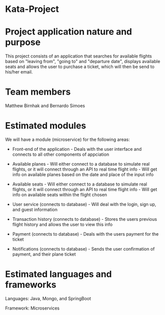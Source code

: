 # Kata-Project

# Project application nature and purpose
  This project consists of an application that searches for available flights based on "leaving from", "going to" and "departure date", displays         available seats and allows the user to purchase a ticket, which will then be send to his/her email.

# Team members
  Matthew Birnhak and Bernardo Simoes

# Estimated modules
  We will have a module (microservice) for the following areas:
  
  - Front-end of the application 
        - Deals with the user interface and connects to all other components of appciation


  - Available planes
        - Will either connect to a database to simulate real flights, or it will connect through an API to real time flight info
        - Will get info on available planes based on the date and place of the input info


  - Available seats
        - Will either connect to a database to simulate real flights, or it will connect through an API to real time flight info
        - Will get info on available seats within the flight chosen


  - User service (connects to database)
        - Will deal with the login, sign up, and guest information


  - Transaction history (connects to database)
        - Stores the users previous flight history and allows the user to view this info


  - Payment (connects to database)
        - Deals with the users payment for the ticket


  - Notifications (connects to database)
        - Sends the user confirmation of payment, and their plane ticket

# Estimated languages and frameworks
  Languages: Java, Mongo, and SpringBoot
  
  Framework: Microservices


  
